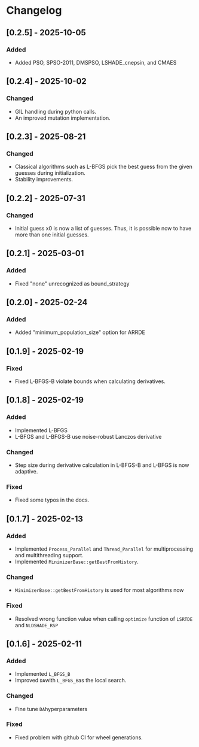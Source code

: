 # Changelog
## [0.2.5] - 2025-10-05
### Added
- Added PSO, SPSO-2011, DMSPSO, LSHADE_cnepsin, and CMAES

## [0.2.4] - 2025-10-02
### Changed
- GIL handling during python calls. 
- An improved mutation implementation.

## [0.2.3] - 2025-08-21
### Changed
- Classical algorithms such as L-BFGS pick the best guess from the given guesses during initialization. 
- Stability improvements. 

## [0.2.2] - 2025-07-31
### Changed
- Initial guess x0 is now a list of guesses. Thus, it is possible now to have more than one initial guesses. 

## [0.2.1] - 2025-03-01
### Added
- Fixed "none" unrecognized as bound_strategy

## [0.2.0] - 2025-02-24
### Added
- Added "minimum_population_size" option for ARRDE

## [0.1.9] - 2025-02-19
### Fixed
- Fixed L-BFGS-B violate bounds when calculating derivatives.

## [0.1.8] - 2025-02-19
### Added
- Implemented L-BFGS
- L-BFGS and L-BFGS-B use noise-robust Lanczos derivative 

### Changed
- Step size during derivative calculation in L-BFGS-B and L-BFGS is now adaptive.

### Fixed
- Fixed some typos in the docs.


## [0.1.7] - 2025-02-13
### Added
- Implemented `Process_Parallel` and `Thread_Parallel` for multiprocessing and multithreading support.
- Implemented `MinimizerBase::getBestFromHistory`.

### Changed
- `MinimizerBase::getBestFromHistory` is used for most algorithms now

### Fixed
- Resolved wrong function value when calling `optimize` function of `LSRTDE` and `NLDSHADE_RSP`

## [0.1.6] - 2025-02-11
### Added
- Implemented `L_BFGS_B` 
- Improved `DA`with `L_BFGS_B`as the local search. 

### Changed
- Fine tune `DA`hyperparameters

### Fixed
- Fixed problem with github CI for wheel generations. 

